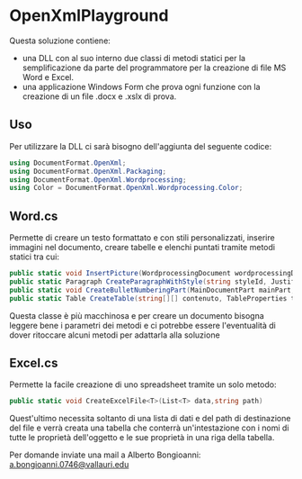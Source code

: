 # OpenXmlPlayground

Questa soluzione contiene:
- una DLL con al suo interno due classi di metodi statici per la semplificazione da parte del programmatore per la creazione di file MS Word e Excel.
- una applicazione Windows Form che prova ogni funzione con la creazione di un file .docx e .xslx di prova.

## Uso
Per utilizzare la DLL ci sarà bisogno dell'aggiunta del seguente codice:
```c#
using DocumentFormat.OpenXml;
using DocumentFormat.OpenXml.Packaging;
using DocumentFormat.OpenXml.Wordprocessing;
using Color = DocumentFormat.OpenXml.Wordprocessing.Color;
```

## Word.cs
Permette di creare un testo formattato e con stili personalizzati, inserire immagini nel documento, creare tabelle e elenchi puntati tramite metodi statici tra cui:
```c#
public static void InsertPicture(WordprocessingDocument wordprocessingDocument, string fileName)
public static Paragraph CreateParagraphWithStyle(string styleId, JustificationValues justification)
public static void CreateBulletNumberingPart(MainDocumentPart mainPart, string bulletChar = "-")
public static Table CreateTable(string[][] contenuto, TableProperties tableProperties)
```
Questa classe è più macchinosa e per creare un documento bisogna leggere bene i parametri dei metodi e ci potrebbe essere l'eventualità di dover ritoccare alcuni metodi per adattarla alla soluzione

## Excel.cs
Permette la facile creazione di uno spreadsheet tramite un solo metodo:
```c#
public static void CreateExcelFile<T>(List<T> data,string path)
```
Quest'ultimo necessita soltanto di una lista di dati e del path di destinazione del file e verrà creata una tabella che conterrà un'intestazione con i nomi di tutte le proprietà dell'oggetto e le sue proprietà in una riga della tabella.


Per domande inviate una mail a Alberto Bongioanni: a.bongioanni.0746@vallauri.edu
